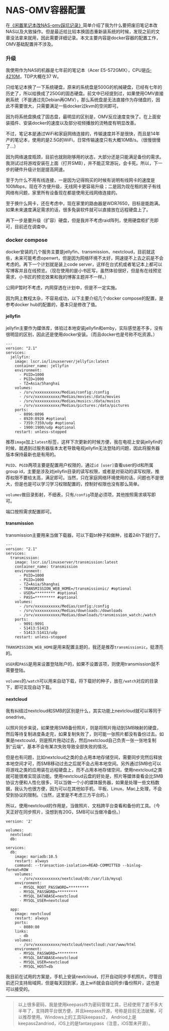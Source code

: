 # NAS-OMV容器配置

在[《闲置笔记本改NAS-omv踩坑记录》](/202204/laptopnas-omv/)简单介绍了我为什么要把废旧笔记本改NAS以及大致操作。但是最近给比较本换固态重新装系统的时候，发现之前的文章没法拿来就用，因此需要详细记录。本文主要内容是docker容器的配置工作，OMV基础配置并不涉及。

<!--more-->

### 升级

我使用作为NAS的机器是七年前的笔记本（Acer E5-572GMX），CPU是[i5-4210M](https://www.intel.cn/content/www/cn/zh/products/sku/81012/intel-core-i54210m-processor-3m-cache-up-to-3-20-ghz/specifications.html)，TDP大概在37 W。

只给笔记本换了一下系统硬盘，原来的系统盘是500G的机械硬盘，已经有七年的历史了，所以给换成了250G的固态硬盘。前文中已经提到过，如果使用OMV直接刷系统（不是通过先Debian再OMV），那么系统盘是无法直接作为存储盘的，因此不需要很大，只需要满足一些docker过kvm的空间即可。

因为将系统盘换成了固态盘，最明显的区别是，OMV反应速度变快了。在上面安装插件、安装docker的速度以及部分视频播放的流畅度有明显改善。

不过，笔记本是通过WiFi和家庭网络连接的，传输速度并不是很快，而且是14年产的笔记本，使用的是2.5G的WiFi，日常传输速度只有大概10MB/s。（很慢很慢了...）

因为网络速度瓶颈，目前也就刚刚够用的状态，大部分还是只能满足备份的需求。我测试过将游戏安装在上面（打开SMB），并不能正常游玩，会卡死。所以，下一步的硬件升级计划是提高网速。

至于为什么不用有线连接，一是因为记得购买的时候有说明有线网卡的速度是100Mbps，现在不方便升级，无线网卡更容易升级；二是因为现在租的房子有线网络有问题，家里所有设备现在都是使用无线网络连接的。

至于换什么网卡，还在考虑中，现在家里的路由器是WDR7650，目标是能跑满。如果未来速度满足需求的话，很多免装软件就可以直接放在远程硬盘上了。

再下一步是要升级（扩容）硬盘，但是我并不考虑raid阵列，使用硬盘柜扩充即可，目前还在调查中。

### docker compose

docker安装的几个服务主要是jellyfin、transmission、nextcloud，目前就这些，未来可能考虑openwrt，但是因为网络环境不太好，网速提不上去之前是不会考虑的。再下一个计划就是装上code server，这样在台式机或者笔记本上都可以写博客并且在线预览。（现在使用的是小书匠写，虽然体验很好，但是有在线预览需求，小书匠的预览效果和我的博客主题并不一样。）

公网IP暂时不考虑，内网穿透在计划中，但是不一定实施。

因为网上教程太杂，不容易成功，以下主要介绍几个docker compose的配置，是参考docker hub的配置的，基本只是修改了值。

#### jellyfin

jellyfin主要作为媒体库，体验过本地安装jellyfin和emby，实际感觉差不多，没有很明显的区别，因此还是使用docker安装。（而且docker也是号称不吃资源。）

```docker
---
version: "2.1"
services:
  jellyfin:
    image: lscr.io/linuxserver/jellyfin:latest
    container_name: jellyfin
    environment:
      - PUID=1000
      - PGID=1000
      - TZ=Asia/Shanghai
    volumes:
      - /srv/xxxxxxxxxxx/Medias/config:/config
      - /srv/xxxxxxxxxxx/Medias/movies:/data/movies
      - /srv/xxxxxxxxxxx/Medias/musics:/data/musics
      - /srv/xxxxxxxxxxx/Medias/pictures:/data/pictures
    ports:
      - 8096:8096
      - 8920:8920 #optional
      - 7359:7359/udp #optional
      - 1900:1900/udp #optional
    restart: unless-stopped
```

推荐`image`加上`latest`标签，这样下次更新的时候方便，我在电视上安装jellyfin的时候，就遇到过服务器版本太老导致电视jellyfin无法登陆的问题，因此将服务器版本保持最新也是有用的。

`PUID`、`PGID`两项主要是配置用户权限的，通过`id [user]`查看user的id和所属group id，主要是涉及对jellyfin目录的读写权限，或者是对驱动的读写权限，推荐权限不要给太高，满足即可。当然，只在家庭网络环境使用的话，问题也不是很大，但是也是可以学习学习权限配置的，控制好权限也没有那么简单。

`volumes`做目录影射，不细表，只有`/config`项是必须项，其他按照需求填写即可。

端口按照需求配置即可。

#### transmission

transmission主要用来当做下载器，可以下载bt种子和做种，挂着24h下就行了。

```docker
---
version: "2.1"
services:
  transmission:
    image: lscr.io/linuxserver/transmission:latest
    container_name: transmission
    environment:
      - PUID=1000
      - PGID=1000
      - TZ=Asia/Shanghai
      - TRANSMISSION_WEB_HOME=/transmissionic/ #optional
      - USER=********* #optional
      - PASS=********* #optional
    volumes:
      - /srv/xxxxxxxxxxx/Medias/config:/config
      - /srv/xxxxxxxxxxx/Medias/downloads:/downloads
      - /srv/xxxxxxxxxxx/Medias/downloads/transmission_watch:/watch
    ports:
      - 9091:9091
      - 51413:51413
      - 51413:51413/udp
    restart: unless-stopped
```

`TRANSMISSION_WEB_HOME`是用来配置主题的，我还是推荐`transmissionic`，挺漂亮的。

`USER`和`PASS`是用来设置登陆账户的，如果不设置该项，则使用transmission就不需要登陆。

`volumes`的`/watch`可以用来自动下载，将下载好的种子，放在`/watch`对应的目录下，即可实现自动下载。

#### nextcloud

我有纠结过nextcloud和SMB的区别是什么，其实功能上nextcloud就可以等同于onedrive。

以照片同步来说，如果使用SMB备份照片，则是将照片拖动到SMB映射的硬盘，然后等待复制进度条走完，如果复制失败了，则可能一张照片都没有备份过去。如果是nextcould，则是照片拖动过去，然后nextcloud自己负责一张一张地复制到“云端”，基本不会有某次失败导致全部失败的情况。

但是也有问题，比如nextcloud之类的会占用本地存储空间，需要同步完然后释放本地空间才可，而SMB移动过去之后就不会占用本地空间。另外通过SMB也可以将游戏之类的应用装在远程硬盘上，而不占用本地存储空间，使用nextcloud之类就可能很难实现该功能。使用nextcloud云盘的好处是，照片等媒体查看会比SMB协议方便和人性化很多，可以当做一个小的媒体服务器，如果是处理一些文档数据，我认为也很方便，因为可以在其他如手机、平板、Linux、Mac上处理，不会受到协议的限制。（当然，这里是不考虑三方平台的。）

所以，使用nextcloud的作用是，当做照片、文档跨平台查看和备份的工具。（今天正好在同步照片，没想到有20G，SMB可以当做冷备份。）

```
version: '2'

volumes:
  nextcloud:
  db:

services:
  db:
    image: mariadb:10.5
    restart: always
    command: --transaction-isolation=READ-COMMITTED --binlog-format=ROW
    volumes:
      - /srv/xxxxxxxxxxx/nextcloud/db:/var/lib/mysql
    environment:
      - MYSQL_ROOT_PASSWORD=*********
      - MYSQL_PASSWORD=*********
      - MYSQL_DATABASE=nextcloud
      - MYSQL_USER=nextcloud

  app:
    image: nextcloud
    restart: always
    ports:
      - 8080:80
    links:
      - db
    volumes:
      - /srv/xxxxxxxxxxx/nextcloud/nextcloud:/var/www/html
    environment:
      - MYSQL_PASSWORD=*********
      - MYSQL_DATABASE=nextcloud
      - MYSQL_USER=nextcloud
      - MYSQL_HOST=db
```

我目前在试用的方案是，手机上安装nextcloud，打开自动同步手机照片。尽管目前还只支持局域网，但是每天回到家，连上wifi就会自动同步/备份照片，这也是可以接受的。

---

> 以上很多密码，我是使用keepass作为密码管理工具，已经使用了差不多大半年了，支持跨平台很方便，并且keepass开源，号称是目前无法破解，可以推荐使用。Windows上的工具叫keepass2， Andriod上是keepass2andriod，iOS上的是fantasypass（注意，iOS暂未开源）。
